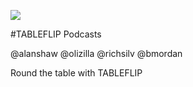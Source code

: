 ![](https://tableflip.io/img/tableflip.min.svg)

#TABLEFLIP Podcasts

@alanshaw
@olizilla
@richsilv
@bmordan

Round the table with TABLEFLIP
